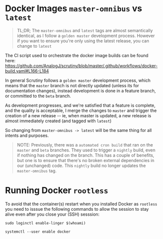 # Docker Images `master-omnibus` vs `latest`

> TL;DR; The `master-omnibus` and `latest` tags are almost semantically identical, as I follow a `golden master` 
development process. However if you want to ensure you're only using the latest release, you can change to `latest`

The CI script used to orchestrate the docker image builds can be found here: https://github.com/AnalogJ/scrutiny/blob/master/.github/workflows/docker-build.yaml#L166-L184

In general Scrutiny follows a `golden master` development process, which means that the `master` branch is not directly updated (unless its for documentation changes), 
instead development is done in a feature branch, or committed to the `beta` branch. 

As development progresses, and we're satisfied that a feature is complete, and the quality is acceptable, 
I merge the changes to `master` and trigger the creation of a new release -- ie, when master is updated, a new release
is almost immediately created (and tagged with `latest`)

So changing from `master-omnibus -> latest` will be the same thing for all intents and purposes. 

> NOTE: Previously, there was a `automated cron build` that ran on the `master` and `beta` branches. 
They used to trigger a `nightly` build, even if nothing has changed on the branch. This has a couple of benefits, but one is to 
ensure that there's no broken external dependencies in our (unchanged) code. This `nightly` build no longer updates the `master-omnibus` tag. 

# Running Docker `rootless`

To avoid that the container(s) restart when you installed Docker as `rootless` you need to isssue the following commands to allow the session to stay alive even after you close your (SSH) sesssion:

`sudo loginctl enable-linger $(whoami)`

`systemctl --user enable docker`
